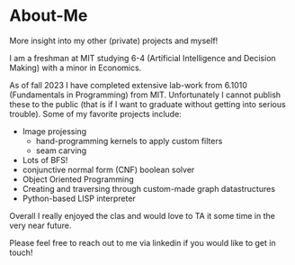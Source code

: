 # About-Me
More insight into my other (private) projects and myself!

I am a freshman at MIT studying 6-4 (Artificial Intelligence and Decision Making) with a minor in Economics. 

As of fall 2023 I have completed extensive lab-work from 6.1010 (Fundamentals in Programming) from MIT. Unfortunately I cannot publish these to the public (that is if I want to graduate without getting into serious trouble). Some of my favorite projects include:

* Image projessing
  * hand-programming kernels to apply custom filters
  * seam carving
* Lots of BFS!
* conjunctive normal form (CNF) boolean solver
* Object Oriented Programming
* Creating and traversing through custom-made graph datastructures
* Python-based LISP interpreter

Overall I really enjoyed the clas and would love to TA it some time in the very near future.

Please feel free to reach out to me via linkedin if you would like to get in touch!
